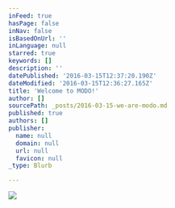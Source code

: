 ```yaml
---
inFeed: true
hasPage: false
inNav: false
isBasedOnUrl: ''
inLanguage: null
starred: true
keywords: []
description: ''
datePublished: '2016-03-15T12:37:20.190Z'
dateModified: '2016-03-15T12:36:27.165Z'
title: 'Welcome to MODO!'
author: []
sourcePath: _posts/2016-03-15-we-are-modo.md
published: true
authors: []
publisher:
  name: null
  domain: null
  url: null
  favicon: null
_type: Blurb

---
```

![](https://the-grid-user-content.s3-us-west-2.amazonaws.com/08cd33b2-165d-4f69-89bc-05934ff3db89.jpg)